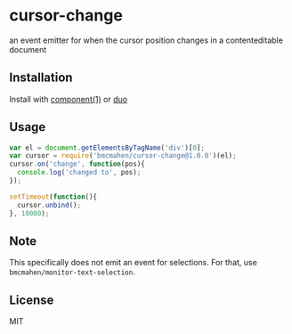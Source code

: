 
# cursor-change

  an event emitter for when the cursor position changes in a contenteditable document

## Installation

  Install with [component(1)](http://component.io) or [duo](http://github.com/duojs/duo)

## Usage

```javascript
var el = document.getElementsByTagName('div')[0];
var cursor = require('bmcmahen/cursor-change@1.0.0')(el);
cursor.on('change', function(pos){
  console.log('changed to', pos);
});

setTimeout(function(){
  cursor.unbind();
}, 10000);
```

## Note

This specifically does not emit an event for selections. For that, use `bmcmahen/monitor-text-selection`.

## License

  MIT
